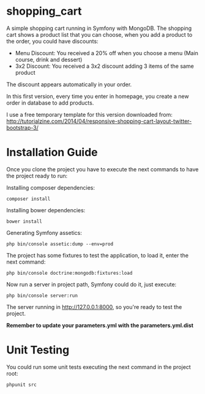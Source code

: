 shopping_cart
=============

A simple shopping cart running in Symfony with MongoDB.
The shopping cart shows a product list that you can choose, when you add a product to the order, you could have discounts:
 - Menu Discount: You received a 20% off when you choose a menu (Main course, drink and dessert)
 - 3x2 Discount: You received a 3x2 discount adding 3 items of the same product

The discount appears automatically in your order.

In this first version, every time you enter in homepage, you create a new order in database to add products.

I use a free temporary template for this version downloaded from: http://tutorialzine.com/2014/04/responsive-shopping-cart-layout-twitter-bootstrap-3/


Installation Guide
==================

Once you clone the project you have to execute the next commands to have the project ready to run:

Installing composer dependencies:
```
composer install
```

Installing bower dependencies:
```
bower install
```

Generating Symfony assetics:
```
php bin/console assetic:dump --env=prod
```

The project has some fixtures to test the application, to load it, enter the next command:
```
php bin/console doctrine:mongodb:fixtures:load
```

Now run a server in project path, Symfony could do it, just execute:

```
php bin/console server:run
```

The server running in http://127.0.0.1:8000, so you're ready to test the project.

**Remember to update your parameters.yml with the parameters.yml.dist**

Unit Testing
============

You could run some unit tests executing the next command in the project root:

```
phpunit src
```